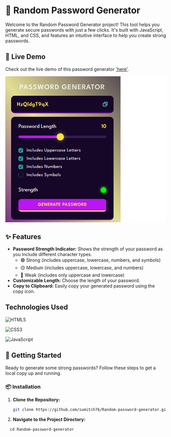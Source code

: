 # 🔐 Random Password Generator

Welcome to the Random Password Generator project! This tool helps you generate secure passwords with just a few clicks. It's built with JavaScript, HTML, and CSS, and features an intuitive interface to help you create strong passwords.

## 🎥 Live Demo

Check out the live demo of this password generator ['here'](https://random-password-generator-lilac.vercel.app/).

![Random Password Generator Screenshot](password-generator.png)


## ✨ Features

- **Password Strength Indicator:** Shows the strength of your password as you include different character types.
  - 🟢 Strong (includes uppercase, lowercase, numbers, and symbols)
  - 🟡 Medium (includes uppercase, lowercase, and numbers)
  - 🔴 Weak (includes only uppercase and lowercase)
- **Customizable Length:** Choose the length of your password.
- **Copy to Clipboard:** Easily copy your generated password using the copy icon.

## Technologies Used  
![HTML5](https://img.shields.io/badge/-HTML5-E34F26?style=flat&logo=html5&logoColor=white)  

![CSS3](https://img.shields.io/badge/-CSS3-1572B6?style=flat&logo=css3&logoColor=white)  

![JavaScript](https://img.shields.io/badge/-JavaScript-F7DF1E?style=flat&logo=javascript&logoColor=black)

## 🚀 Getting Started

Ready to generate some strong passwords? Follow these steps to get a local copy up and running.

### 📦 Installation

1. **Clone the Repository:**

   ```bash
   git clone https://github.com/sumitch76/Random-password-generator.git

 2. **Navigate to the Project Directory:**
   ```
     cd Random-password-generator
   ```

   
